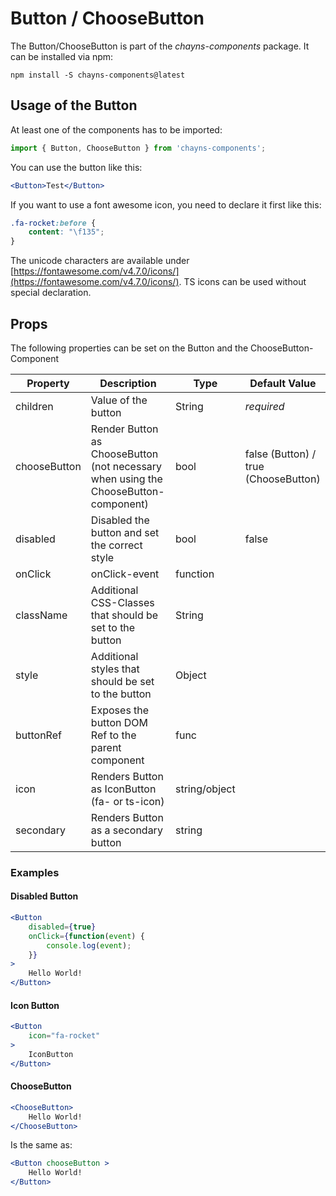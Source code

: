 # Button / ChooseButton

The Button/ChooseButton is part of the *chayns-components* package. It can be installed via npm:

    npm install -S chayns-components@latest


## Usage of the Button
At least one of the components has to be imported:

```jsx
import { Button, ChooseButton } from 'chayns-components';
```


You can use the button like this:
```jsx
<Button>Test</Button>
```

If you want to use a font awesome icon, you need to declare it first like this:
```css
.fa-rocket:before {
    content: "\f135";
}
```
The unicode characters are available under [https://fontawesome.com/v4.7.0/icons/](https://fontawesome.com/v4.7.0/icons/). TS icons can be used without special declaration.

## Props
The following properties can be set on the Button and the ChooseButton-Component

| Property   | Description                                                                                        | Type    | Default Value |
|------------|-----------------------------------------------------------------------------------------------------|--------|--------------|
| children | Value of the button                                                           | String | *required* |
| chooseButton | Render Button as ChooseButton (not necessary when using the ChooseButton-component)                                                          | bool | false (Button) / true (ChooseButton)             |
| disabled | Disabled the button and set the correct style                                                        | bool | false |
| onClick | onClick-event                                                       | function |  |
| className | Additional CSS-Classes that should be set to the button                                                        | String | |
| style | Additional styles that should be set to the button                                                           | Object | |
| buttonRef | Exposes the button DOM Ref to the parent component | func |  |
| icon | Renders Button as IconButton (fa- or ts-icon) | string/object |  |
| secondary | Renders Button as a secondary button | string |  |


### Examples
#### Disabled Button
```jsx
<Button
    disabled={true}
    onClick={function(event) {
        console.log(event);
    }}
>
	Hello World!
</Button>
```
#### Icon Button
```jsx
<Button
    icon="fa-rocket"
>
    IconButton
</Button>
```
#### ChooseButton
```jsx
<ChooseButton>
    Hello World!
</ChooseButton>
```
Is the same as:
```jsx
<Button chooseButton >
    Hello World!
</Button>
```